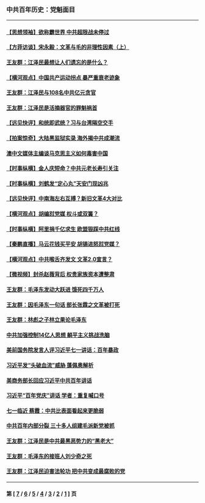 ### 中共百年历史：党魁面目
---
#### [【思想领袖】欲称霸世界 中共超限战未停过](../../pages/nf1176107/n13745142.md?08200430) 
#### [【方菲访谈】宋永毅：文革与毛的非理性因素（上）](../../pages/nf1176107/n13469956.md?08200430) 
#### [王友群：江泽民最想让人们遗忘的是什么？](../../pages/nf1176107/n13408949.md?08200430) 
#### [【横河观点】中国共产运动拐点 暴严重衰老迹象](../../pages/nf1176107/n13388333.md?08200430) 
#### [王友群：江泽民与108名中共亿元贪官](../../pages/nf1176107/n13352358.md?08200430) 
#### [王友群：江泽民是活摘器官的罪魁祸首](../../pages/nf1176107/n13336903.md?08200430) 
#### [【远见快评】和统即武统？习与台湾隔空交手](../../pages/nf1176107/n13297739.md?08200430) 
#### [【拍案惊奇】大陆黑监狱实录 海外揭中共成潮流](../../pages/nf1176107/n13288853.md?08200430) 
#### [澳中文媒体主编谈马克思主义如何毒害中国](../../pages/nf1176107/n13257387.md?08200430) 
#### [【时事纵横】金人庆短命？中共元老长寿引关注](../../pages/nf1176107/n13217934.md?08200430) 
#### [【时事纵横】刘鹤发“定心丸”天安门现凶兆](../../pages/nf1176107/n13215416.md?08200430) 
#### [【远见快评】中南海左右互搏？新旧文革4大对比](../../pages/nf1176107/n13214745.md?08200430) 
#### [【横河观点】胡编怼党媒 权斗或双簧？](../../pages/nf1176107/n13210864.md?08200430) 
#### [【时事纵横】阿里捐千亿求生 欧盟狠踩中共红线](../../pages/nf1176107/n13206431.md?08200430) 
#### [【秦鹏直播】马云花钱买平安 胡锡进怒怼党媒？](../../pages/nf1176107/n13206392.md?08200430) 
#### [【横河观点】中共喉舌齐发文 文革2.0宣言？](../../pages/nf1176107/n13201248.md?08200430) 
#### [【微视频】封杀赵薇背后 权贵家族资本遭整肃](../../pages/nf1176107/n13197798.md?08200430) 
#### [王友群：毛泽东发动大跃进 饿死四千万人](../../pages/nf1176107/n13177158.md?08200430) 
#### [王友群：因毛泽东一句话 部长张霖之文革被打死](../../pages/nf1176107/n13161711.md?08200430) 
#### [王友群：林彪之子林立果论毛泽东](../../pages/nf1176107/n13128622.md?08200430) 
#### [中共加强控制14亿人思想 躺平主义挑战洗脑](../../pages/nf1176107/n13094299.md?08200430) 
#### [美前国务院发言人评习近平七一讲话：百年暴政](../../pages/nf1176107/n13066986.md?08200430) 
#### [习近平发“头破血流”威胁 蓬佩奥解析](../../pages/nf1176107/n13063604.md?08200430) 
#### [美商务部长回应习近平中共百年讲话](../../pages/nf1176107/n13062903.md?08200430) 
#### [习近平“百年党庆”讲话 学者：重复喊口号](../../pages/nf1176107/n13061411.md?08200430) 
#### [七一临近 蔡霞：中共比表面看起来更脆弱](../../pages/nf1176107/n13056418.md?08200430) 
#### [中共百年内部分裂 三十多人组建毛派新党被抓](../../pages/nf1176107/n13044023.md?08200430) 
#### [王友群：江泽民是中共最黑恶势力的“黑老大”](../../pages/nf1176107/n13022180.md?08200430) 
#### [王友群：毛泽东的接班人刘少奇之死](../../pages/nf1176107/n12991772.md?08200430) 
#### [王友群：江泽民迫害法轮功 把中共变成最腐败的党](../../pages/nf1176107/n12947347.md?08200430) 

---
#### 第 [ [7](./7.md?08200430) / [6](./6.md?08200430) / [5](./5.md?08200430) / [4](./4.md?08200430) / [3](./3.md?08200430) / [2](./2.md?08200430) / [1](./1.md?08200430) ] 页
